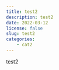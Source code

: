 ```yaml
---
title: test2
description: test2
date: 2022-03-12
license: false
slug: test2
categories:
    - cat2
---
```


test2
